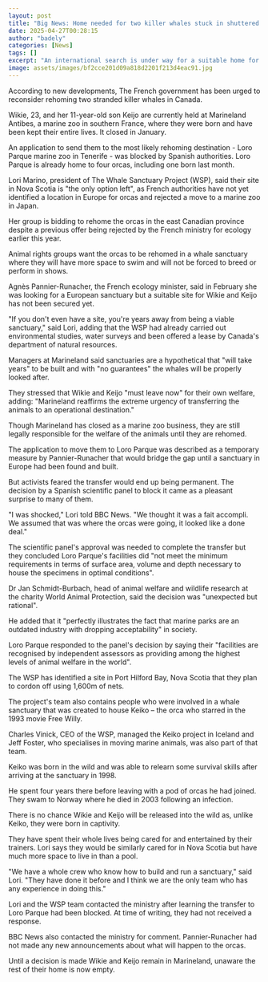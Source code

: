 ```yaml
---
layout: post
title: "Big News: Home needed for two killer whales stuck in shuttered zoo"
date: 2025-04-27T00:28:15
author: "badely"
categories: [News]
tags: []
excerpt: "An international search is under way for a suitable home for the orcas stranded in France."
image: assets/images/bf2cce201d09a818d2201f213d4eac91.jpg
---
```


According to new developments, The French government has been urged to reconsider rehoming two stranded killer whales in Canada.

Wikie, 23, and her 11-year-old son Keijo are currently held at Marineland Antibes, a marine zoo in southern France, where they were born and have been kept their entire lives. It closed in January.

An application to send them to the most likely rehoming destination - Loro Parque marine zoo in Tenerife - was blocked by Spanish authorities. Loro Parque is already home to four orcas, including one born last month.

Lori Marino, president of The Whale Sanctuary Project (WSP), said their site in Nova Scotia is "the only option left", as French authorities have not yet identified a location in Europe for orcas and rejected a move to a marine zoo in Japan.

Her group is bidding to rehome the orcas in the east Canadian province despite a previous offer being rejected by the French ministry for ecology earlier this year.

Animal rights groups want the orcas to be rehomed in a whale sanctuary where they will have more space to swim and will not be forced to breed or perform in shows.

Agnès Pannier-Runacher, the French ecology minister, said in February she was looking for a European sanctuary but a suitable site for Wikie and Keijo has not been secured yet.

"If you don't even have a site, you're years away from being a viable sanctuary," said Lori, adding that the WSP had already carried out environmental studies, water surveys and been offered a lease by Canada's department of natural resources.

Managers at Marineland said sanctuaries are a hypothetical that "will take years" to be built and with "no guarantees" the whales will be properly looked after.

They stressed that Wikie and Keijo "must leave now" for their own welfare, adding: "Marineland reaffirms the extreme urgency of transferring the animals to an operational destination."

Though Marineland has closed as a marine zoo business, they are still legally responsible for the welfare of the animals until they are rehomed.

The application to move them to Loro Parque was described as a temporary measure by Pannier-Runacher that would bridge the gap until a sanctuary in Europe had been found and built.

But activists feared the transfer would end up being permanent. The decision by a Spanish scientific panel to block it came as a pleasant surprise to many of them.

"I was shocked," Lori told BBC News. "We thought it was a fait accompli. We assumed that was where the orcas were going, it looked like a done deal."

The scientific panel's approval was needed to complete the transfer but they concluded Loro Parque's facilities did "not meet the minimum requirements in terms of surface area, volume and depth necessary to house the specimens in optimal conditions".

Dr Jan Schmidt-Burbach, head of animal welfare and wildlife research at the charity World Animal Protection, said the decision was "unexpected but rational".

He added that it "perfectly illustrates the fact that marine parks are an outdated industry with dropping acceptability" in society.

Loro Parque responded to the panel's decision by saying their "facilities are recognised by independent assessors as providing among the highest levels of animal welfare in the world".

The WSP has identified a site in Port Hilford Bay, Nova Scotia that they plan to cordon off using 1,600m of nets.

The project's team also contains people who were involved in a whale sanctuary that was created to house Keiko – the orca who starred in the 1993 movie Free Willy.

Charles Vinick, CEO of the WSP, managed the Keiko project in Iceland and Jeff Foster, who specialises in moving marine animals, was also part of that team.

Keiko was born in the wild and was able to relearn some survival skills after arriving at the sanctuary in 1998.

He spent four years there before leaving with a pod of orcas he had joined. They swam to Norway where he died in 2003 following an infection.

There is no chance Wikie and Keijo will be released into the wild as, unlike Keiko, they were born in captivity.

They have spent their whole lives being cared for and entertained by their trainers. Lori says they would be similarly cared for in Nova Scotia but have much more space to live in than a pool.

"We have a whole crew who know how to build and run a sanctuary," said Lori. "They have done it before and I think we are the only team who has any experience in doing this."

Lori and the WSP team contacted the ministry after learning the transfer to Loro Parque had been blocked. At time of writing, they had not received a response. 

BBC News also contacted the ministry for comment. Pannier-Runacher had not made any new announcements about what will happen to the orcas.

Until a decision is made Wikie and Keijo remain in Marineland, unaware the rest of their home is now empty.


